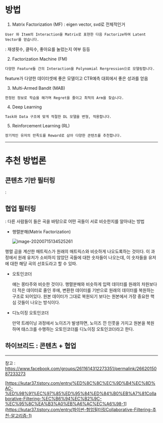 # 방법

1) Matrix Factorization (MF) : eigen vector, svd로 전체적인거 

```
User 와 Item의 Interaction을 Matrix로 표현한 다음 Factorize하여 Latent Vector를 얻습니다.
```

:  재생횟수, 클릭수, 좋아요를 눌렀는지 여부 등등

2) Factorization Machine (FM)

```
다양한 Feature들 간의 Interaction을 Polynomial Rergression으로 모델링합니다.
```

feature가 다양한 데이터셋에 좋은 모델이고 CTR예측 대회에서 좋은 성과를 얻음

3) Multi-Armed Bandit (MAB)

```
한정된 정보로 학습을 해가며 Regret을 줄이고 최적의 Arm을 찾습니다.
```

4) Deep Learning

```
Task와 Data 구조에 맞게 적절한 DL 모델을 변형, 적용합니다.
```

5) Reinforcement Learning (RL)

```
장기적인 유저의 만족도를 Reward로 삼아 다양한 콘텐츠를 추천합니다.
```



---------

# 추천 방법론

## 콘텐츠 기반 필터링

: 

## 협업 필터링

: 다른 사람들이 들은 곡을 바탕으로 어떤 곡들이 서로 비슷한지를 알아내는 방법

* 행렬분해(Matrix Factorization)

  ![image-20200715134525261](C:%5CUsers%5C%EB%B0%95%EC%86%8C%ED%9D%AC%5CAppData%5CRoaming%5CTypora%5Ctypora-user-images%5Cimage-20200715134525261.png)

행렬 곱을 계산한 매트릭스가 원래의 매트릭스와 비슷하게 나오도록하는 것이다. 이 과정에서 원래 유저가 소비하지 않았던 곡들에 대한 숫자들이 나오는데, 이 숫자들을 유저에 대한 해당 곡의 선호도라고 할 수 있따.

* 오토인코더 

  얘는 몽타주와 비슷한 것이다. 행렬분해와 비슷하게 입력 데이터를 원래의 차원보다 더 적은 데이터로 줄인 후에, 변환한 데이터를 기반으로 원래의 데이터를 복원하는 구조로 되어있다. 원본 데이터가 그대로 복원되기 보다는 원본에서 가장 중요한 핵심 갓들이 나오는 방식이다. 

* 디노이징 오토인코더

  만약 트레이닝 과정에서 노이즈가 발생하면, 노이즈 낀 인풋을 가지고 원본을 복원하며 태스크를 수행하는 오토인코더를 디노이징 오토인코더라고 한다.

## 하이브리드 : 콘텐츠 + 협업



-----

참고 : https://www.facebook.com/groups/2611614312273351/permalink/2662015087233273

[https://kutar37.tistory.com/entry/%ED%8C%8C%EC%9D%B4%EC%8D%AC-%ED%98%91%EC%97%85%ED%95%84%ED%84%B0%EB%A7%81Collaborative-Filtering-%EC%B6%94%EC%B2%9C-%EC%95%8C%EA%B3%A0%EB%A6%AC%EC%A6%98-1](https://kutar37.tistory.com/entry/파이썬-협업필터링Collaborative-Filtering-추천-알고리즘-1)